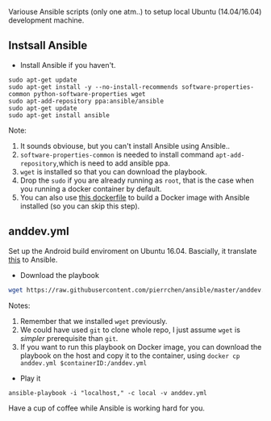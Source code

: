 
Variouse Ansible scripts (only one atm..) to setup local Ubuntu (14.04/16.04) development machine. 

## Instsall Ansible 

- Install Ansible if you haven't.

```
sudo apt-get update
sudo apt-get install -y --no-install-recommends software-properties-common python-software-properties wget
sudo apt-add-repository ppa:ansible/ansible
sudo apt-get update
sudo apt-get install ansible
```

Note: 
1. It sounds obviouse, but you can't install Ansible using Ansible..
2. `software-properties-common` is needed to install command `apt-add-repository`,which is need to add ansible ppa.
3. `wget` is installed so that you can download the playbook.
4. Drop the `sudo` if you are already running as `root`, that is the case when you running a docker container by default.
5. You can also use [this dockerfile](https://github.com/pierrchen/docker-ubuntu1604-ansible/blob/master/Dockerfile) to build a Docker image with Ansible installed (so you can skip this step).

## anddev.yml

Set up the Android build enviroment on Ubuntu 16.04. Bascially, it translate [this](https://source.android.com/setup/initializing) to Ansible.

- Download the playbook

``` bash
wget https://raw.githubusercontent.com/pierrchen/ansible/master/anddev.yml
```

Notes: 
1. Remember that we installed `wget` previously.
2. We could have used `git` to clone whole repo, I just assume `wget` is *simpler* prerequisite than `git`.
3. If you want to run this playbook on Docker image, you can download the playbook on the host and copy it to the container, using  `docker cp anddev.yml $containerID:/anddev.yml`

- Play it

```
ansible-playbook -i "localhost," -c local -v anddev.yml
```

Have a cup of coffee while Ansible is working hard for you.